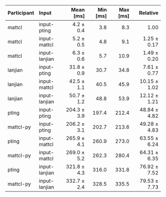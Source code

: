 | Participant | Input | Mean [ms] | Min [ms] | Max [ms] | Relative |
|:---|:---|---:|---:|---:|---:|
| mattcl | input-pting | 4.2 ± 0.4 | 3.8 | 8.3 | 1.00 |
| mattcl | input-mattcl | 5.2 ± 0.5 | 4.8 | 9.1 | 1.25 ± 0.17 |
| mattcl | input-lanjian | 6.3 ± 0.6 | 5.7 | 10.9 | 1.49 ± 0.20 |
| lanjian | input-pting | 31.8 ± 0.9 | 30.7 | 34.8 | 7.61 ± 0.77 |
| lanjian | input-mattcl | 42.5 ± 1.1 | 40.5 | 45.9 | 10.15 ± 1.02 |
| lanjian | input-lanjian | 50.7 ± 1.2 | 48.8 | 53.9 | 12.12 ± 1.21 |
| pting | input-pting | 204.3 ± 3.9 | 197.4 | 212.4 | 48.84 ± 4.82 |
| mattcl-py | input-pting | 206.2 ± 3.1 | 202.7 | 213.6 | 49.28 ± 4.83 |
| pting | input-mattcl | 265.9 ± 4.1 | 260.9 | 273.0 | 63.55 ± 6.24 |
| mattcl-py | input-mattcl | 269.0 ± 5.2 | 262.3 | 280.4 | 64.31 ± 6.35 |
| pting | input-lanjian | 321.8 ± 4.3 | 316.0 | 331.8 | 76.92 ± 7.52 |
| mattcl-py | input-lanjian | 332.7 ± 2.4 | 328.5 | 335.5 | 79.53 ± 7.73 |
